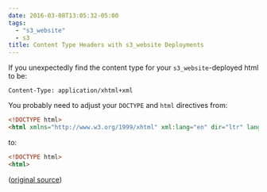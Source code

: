 ```yaml
---
date: 2016-03-08T13:05:32-05:00
tags:
  - "s3_website"
  - s3
title: Content Type Headers with s3_website Deployments
---
```


If you unexpectedly find the content type for your `s3_website`-deployed html
to be:

``` text
Content-Type: application/xhtml+xml
```

You probably need to adjust your `DOCTYPE` and `html` directives from:

``` html
<!DOCTYPE html>
<html xmlns="http://www.w3.org/1999/xhtml" xml:lang="en" dir="ltr" lang="en">
```

to:

``` html
<!DOCTYPE html>
<html>
```

([original source][1])

[1]: https://github.com/laurilehmijoki/s3_website/issues/7
